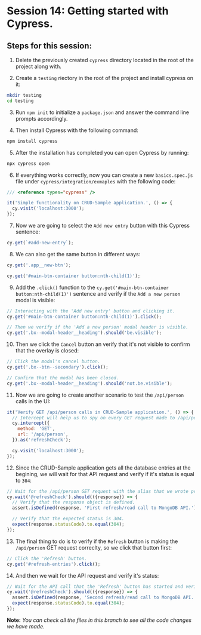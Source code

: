 # Session 14: Getting started with Cypress.

## Steps for this session:

1. Delete the previously created `cypress` directory located in the root of the project along with.

2. Create a `testing` riectory in the root of the project and install cypress on it:

```bash
mkdir testing
cd testing
```

3. Run `npm init` to initialize a `package.json` and answer the command line prompts accordingly.

4. Then install Cypress with the following command:

```bash
npm install cypress
```

5. After the installation has completed you can open Cypress by running:

```bash
npx cypress open
```

6. If everything works correctly, now you can create a new `basics.spec.js` file under `cypress/integration/exmaples` with the following code:

```js
/// <reference types="cypress" />

it('Simple functionality on CRUD-Sample application.', () => {
  cy.visit('localhost:3000');
});
```

7. Now we are going to select the `Add new entry` button with this Cypress sentence:

```js
cy.get(`#add-new-entry`);
```

8. We can also get the same button in different ways:

```js
cy.get('.app__new-btn');

cy.get('#main-btn-container button:nth-child(1)');
```

9. Add the `.click()` function to the `cy.get('#main-btn-container button:nth-child(1)')` sentence and verify if the `Add a new person` modal is visible:

```js
// Interacting with the 'Add new entry' button and clicking it.
cy.get('#main-btn-container button:nth-child(1)').click();

// Then we verify if the 'Add a new person' modal header is visible.
cy.get('.bx--modal-header__heading').should('be.visible');
```

10. Then we click the `Cancel` button an verify that it's not visible to confirm that the overlay is closed:

```js
// Click the modal's cancel button.
cy.get('.bx--btn--secondary').click();

// Confirm that the modal has been closed.
cy.get('.bx--modal-header__heading').should('not.be.visible');
```

11. Now we are going to create another scenario to test the `/api/person` calls in the UI:

```js
it('Verify GET /api/person calls in CRUD-Sample application.', () => {
  // Intercept will help us to spy on every GET request made to /api/person.
  cy.intercept({
    method: 'GET',
    url: '/api/person',
  }).as('refreshCheck');

  cy.visit('localhost:3000');
});
```

12. Since the CRUD-Sample application gets all the database entries at the begining, we will wait for that API request and verify if it's status is equal to `304`:

```js
// Wait for the /api/person GET request with the alias that we wrote previously.
cy.wait('@refreshCheck').should(({response}) => {
  // Verify that the response object is defined.
  assert.isDefined(response, 'First refresh/read call to MongoDB API.');

  // Verify that the expected status is 304.
  expect(response.statusCode).to.equal(304);
});
```

13. The final thing to do is to verify if the `Refresh` button is making the `/api/person` GET request correclty, so we click that button first:

```js
// Click the 'Refresh' button.
cy.get('#refresh-entries').click();
```

14. And then we wait for the API request and verify it's status:

```js
// Wait for the API call that the 'Refresh' button has started and verify if it has the expected results.
cy.wait('@refreshCheck').should(({response}) => {
  assert.isDefined(response, 'Second refresh/read call to MongoDB API.');
  expect(response.statusCode).to.equal(304);
});
```

**Note:** _You can check all the files in this branch to see all the code changes we have made._
